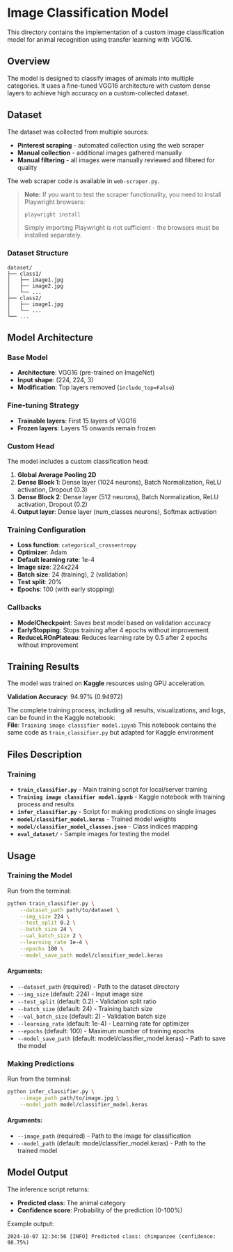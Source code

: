 # Image Classification Model

This directory contains the implementation of a custom image classification model for animal recognition using transfer learning with VGG16.

## Overview

The model is designed to classify images of animals into multiple categories. It uses a fine-tuned VGG16 architecture with custom dense layers to achieve high accuracy on a custom-collected dataset.

## Dataset
The dataset was collected from multiple sources:
- **Pinterest scraping** - automated collection using the web scraper
- **Manual collection** - additional images gathered manually
- **Manual filtering** - all images were manually reviewed and filtered for quality

The web scraper code is available in `web-scraper.py`. 

> **Note:** If you want to test the scraper functionality, you need to install Playwright browsers:
> ```bash
> playwright install
> ```
> Simply importing Playwright is not sufficient - the browsers must be installed separately.

### Dataset Structure
```
dataset/
├── class1/
│   ├── image1.jpg
│   ├── image2.jpg
│   └── ...
├── class2/
│   ├── image1.jpg
│   └── ...
└── ...
```

## Model Architecture

### Base Model
- **Architecture**: VGG16 (pre-trained on ImageNet)
- **Input shape**: (224, 224, 3)
- **Modification**: Top layers removed (`include_top=False`)

### Fine-tuning Strategy
- **Trainable layers**: First 15 layers of VGG16
- **Frozen layers**: Layers 15 onwards remain frozen

### Custom Head
The model includes a custom classification head:

1. **Global Average Pooling 2D**
2. **Dense Block 1**: Dense layer (1024 neurons), Batch Normalization, ReLU activation, Dropout (0.3)
3. **Dense Block 2**: Dense layer (512 neurons), Batch Normalization, ReLU activation, Dropout (0.2)
4. **Output layer**: Dense layer (num_classes neurons), Softmax activation

### Training Configuration
- **Loss function**: `categorical_crossentropy`
- **Optimizer**: Adam
- **Default learning rate**: 1e-4
- **Image size**: 224x224
- **Batch size**: 24 (training), 2 (validation)
- **Test split**: 20%
- **Epochs**: 100 (with early stopping)

### Callbacks
- **ModelCheckpoint**: Saves best model based on validation accuracy
- **EarlyStopping**: Stops training after 4 epochs without improvement
- **ReduceLROnPlateau**: Reduces learning rate by 0.5 after 2 epochs without improvement

## Training Results

The model was trained on **Kaggle** resources using GPU acceleration.

**Validation Accuracy**: 94.97% (0.94972)

The complete training process, including all results, visualizations, and logs, can be found in the Kaggle notebook:  
**File**: `Training image classifier model.ipynb` This notebook contains the same code as `train_classifier.py` but adapted for Kaggle environment

## Files Description

### Training
- **`train_classifier.py`** - Main training script for local/server training
- **`Training image classifier model.ipynb`** - Kaggle notebook with training process and results
- **`infer_classifier.py`** - Script for making predictions on single images
- **`model/classifier_model.keras`** - Trained model weights
- **`model/classifier_model_classes.json`** - Class indices mapping
- **`eval_dataset/`** - Sample images for testing the model

## Usage

### Training the Model

Run from the terminal:

```bash
python train_classifier.py \
    --dataset_path path/to/dataset \
    --img_size 224 \
    --test_split 0.2 \
    --batch_size 24 \
    --val_batch_size 2 \
    --learning_rate 1e-4 \
    --epochs 100 \
    --model_save_path model/classifier_model.keras
```

#### Arguments:
- `--dataset_path` (required) - Path to the dataset directory
- `--img_size` (default: 224) - Input image size
- `--test_split` (default: 0.2) - Validation split ratio
- `--batch_size` (default: 24) - Training batch size
- `--val_batch_size` (default: 2) - Validation batch size
- `--learning_rate` (default: 1e-4) - Learning rate for optimizer
- `--epochs` (default: 100) - Maximum number of training epochs
- `--model_save_path` (default: model/classifier_model.keras) - Path to save the model

### Making Predictions

Run from the terminal:

```bash
python infer_classifier.py \
    --image_path path/to/image.jpg \
    --model_path model/classifier_model.keras
```

#### Arguments:
- `--image_path` (required) - Path to the image for classification
- `--model_path` (default: model/classifier_model.keras) - Path to the trained model

## Model Output

The inference script returns:
- **Predicted class**: The animal category
- **Confidence score**: Probability of the prediction (0-100%)

Example output:
```
2024-10-07 12:34:56 [INFO] Predicted class: chimpanzee (confidence: 98.75%)
```

